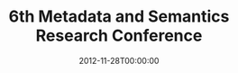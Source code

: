 ---
acronym: MTSR 2012
date: '2012-11-28T00:00:00'
ext_url: http://mtsr2012.uca.es/
location: Cadiz, Spain
submission_date: '2012-07-20T00:00:00'
title: 6th Metadata and Semantics Research Conference
---